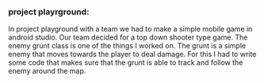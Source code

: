 ### project playrground:
In project playground with a team we had to make a simple mobile game in android studio. Our team decided for a top down shooter type game. The enemy grunt class is one of the things I worked on. The grunt is a simple enemy that moves towards the player to deal damage. For this I had to write some code that makes sure that the grunt is able to track and follow the enemy around the map.

